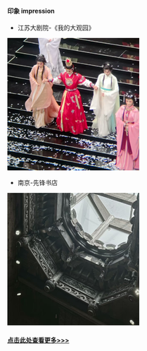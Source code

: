 
#### 印象 impression

- 江苏大剧院-《我的大观园》

<img src="contents/data/life/我的大观园.jpg" alt="居然看不到图片？" width="300" height="300">

- 南京-先锋书店

<img src="contents/data/life/先锋书店.jpg" alt="居然看不到图片？" width="300" height="300">

#### [点击此处查看更多>>>](page/lifePRO.html)